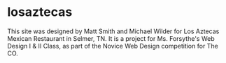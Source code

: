 # losaztecas
This site was designed by Matt Smith and Michael Wilder for Los Aztecas Mexican Restaurant in Selmer, TN. It is a project for Ms. Forsythe's Web Design I & II Class, as part of the Novice Web Design competition for The CO. 
